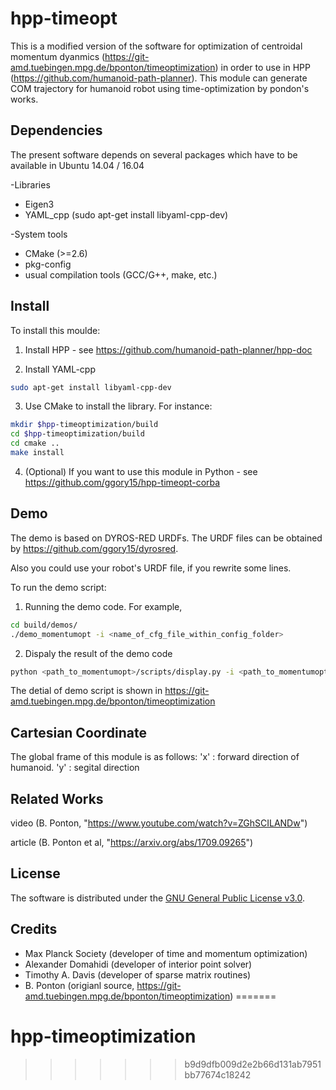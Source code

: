 # hpp-timeopt

This is a modified version of the software for optimization of centroidal momentum dyanmics (https://git-amd.tuebingen.mpg.de/bponton/timeoptimization) in order to use in HPP (https://github.com/humanoid-path-planner). This module can generate COM trajectory for humanoid robot using time-optimization by pondon's works.

Dependencies
----
The present software depends on several packages which have to be available in Ubuntu 14.04 / 16.04

-Libraries
  - Eigen3
  - YAML_cpp (sudo apt-get install libyaml-cpp-dev)

-System tools
   - CMake (>=2.6)
   - pkg-config
   - usual compilation tools (GCC/G++, make, etc.)


Install
----
To install this moulde: 

  1. Install HPP 
	- see https://github.com/humanoid-path-planner/hpp-doc
	
  2. Install YAML-cpp
   ```bash
   sudo apt-get install libyaml-cpp-dev
   ```
  3. Use CMake to install the library. For instance:
   ```bash
   mkdir $hpp-timeoptimization/build
   cd $hpp-timeoptimization/build
   cd cmake ..
   make install
   ```
  4. (Optional) If you want to use this module in Python
	- see https://github.com/ggory15/hpp-timeopt-corba
  
 
Demo
----
The demo is based on DYROS-RED URDFs. The URDF files can be obtained by https://github.com/ggory15/dyrosred.

Also you could use your robot's URDF file, if you rewrite some lines. 

To run the demo script: 

  1. Running the demo code. For example,
  ```bash
  cd build/demos/
  ./demo_momentumopt -i <name_of_cfg_file_within_config_folder>
  ```
  
  2. Dispaly the result of the demo code
  ```bash 
  python <path_to_momentumopt>/scripts/display.py -i <path_to_momentumopt>/config/<name_of_cfg_file_within_config_folder>_results.yaml
  ```
  
 The detial of demo script is shown in https://git-amd.tuebingen.mpg.de/bponton/timeoptimization

Cartesian Coordinate
----
The global frame of this module is as follows:
'x' : forward direction of humanoid.
'y' : segital direction

Related Works
----
video (B. Ponton, "https://www.youtube.com/watch?v=ZGhSCILANDw")

article (B. Ponton et al, "https://arxiv.org/abs/1709.09265")


License
----
The software is distributed under the [GNU General Public License v3.0](http://www.gnu.org/copyleft/gpl.html).

Credits
----

+ Max Planck Society (developer of time and momentum optimization)
+ Alexander Domahidi (developer of interior point solver)
+ Timothy A. Davis (developer of sparse matrix routines)
+ B. Ponton (origianl source, https://git-amd.tuebingen.mpg.de/bponton/timeoptimization)
=======
# hpp-timeoptimization
>>>>>>> b9d9dfb009d2e2b66d131ab7951bb77674c18242
